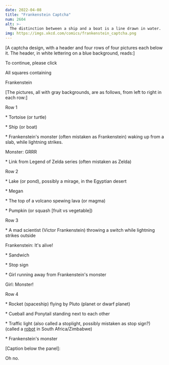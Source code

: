```yaml
---
date: 2022-04-08
title: "Frankenstein Captcha"
num: 2604
alt: >-
  The distinction between a ship and a boat is a line drawn in water.
img: https://imgs.xkcd.com/comics/frankenstein_captcha.png
---
```

[A captcha design, with a header and four rows of four pictures each below it. The header, in white lettering on a blue background, reads:]

To continue, please click

All squares containing

Frankenstein

[The pictures, all with gray backgrounds, are as follows, from left to right in each row:]

Row 1

\* Tortoise (or turtle)

\* Ship (or boat)

\* Frankenstein's monster (often mistaken as Frankenstein) waking up from a slab, while lightning strikes.

Monster: GRRR

\* Link from Legend of Zelda series (often mistaken as Zelda)

Row 2

\* Lake (or pond), possibly a mirage, in the Egyptian desert

\* Megan

\* The top of a volcano spewing lava (or magma)

\* Pumpkin (or squash [fruit vs vegetable])

Row 3

\* A mad scientist (Victor Frankenstein) throwing a switch while lightning strikes outside

Frankenstein: It's alive!

\* Sandwich

\* Stop sign

\* Girl running away from Frankenstein's monster

Girl: Monster!

Row 4

\* Rocket (spaceship) flying by Pluto (planet or dwarf planet)

\* Cueball and Ponytail standing next to each other

\* Traffic light (also called a stoplight, possibly mistaken as stop sign?) (called a [robot](https://en.wikipedia.org/wiki/Traffic_light) in South Africa/Zimbabwe)

\* Frankenstein's monster

[Caption below the panel]:

Oh no.